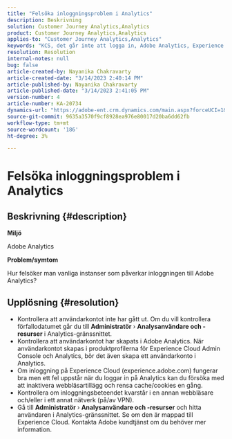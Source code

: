 ```yaml
---
title: "Felsöka inloggningsproblem i Analytics"
description: Beskrivning
solution: Customer Journey Analytics,Analytics
product: Customer Journey Analytics,Analytics
applies-to: "Customer Journey Analytics,Analytics"
keywords: "KCS, det går inte att logga in, Adobe Analytics, Experience Cloud, Analytics UI"
resolution: Resolution
internal-notes: null
bug: false
article-created-by: Nayanika Chakravarty
article-created-date: "3/14/2023 2:40:14 PM"
article-published-by: Nayanika Chakravarty
article-published-date: "3/14/2023 2:41:05 PM"
version-number: 4
article-number: KA-20734
dynamics-url: "https://adobe-ent.crm.dynamics.com/main.aspx?forceUCI=1&pagetype=entityrecord&etn=knowledgearticle&id=02314f20-76c2-ed11-83ff-6045bd006a22"
source-git-commit: 9635a3570f9cf8928ea976e80017d20ba6dd62fb
workflow-type: tm+mt
source-wordcount: '186'
ht-degree: 3%

---
```


# Felsöka inloggningsproblem i Analytics

## Beskrivning {#description}


<b>Miljö</b>

Adobe Analytics

<b>Problem/symtom</b>

Hur felsöker man vanliga instanser som påverkar inloggningen till Adobe Analytics?


## Upplösning {#resolution}


- Kontrollera att användarkontot inte har gått ut. Om du vill kontrollera förfallodatumet går du till <b>Administratör</b> › <b>Analysanvändare och -resurser</b> i Analytics-gränssnittet.
- Kontrollera att användarkontot har skapats i Adobe Analytics. När användarkontot skapas i produktprofilerna för Experience Cloud Admin Console och Analytics, bör det även skapa ett användarkonto i Analytics.
- Om inloggning på Experience Cloud (experience.adobe.com) fungerar bra men ett fel uppstår när du loggar in på Analytics kan du försöka med att inaktivera webbläsartillägg och rensa cache/cookies en gång.
- Kontrollera om inloggningsbeteendet kvarstår i en annan webbläsare och/eller i ett annat nätverk (på/av VPN).
- Gå till <b>Administratör</b> › <b>Analysanvändare och -resurser</b> och hitta användaren i Analytics-gränssnittet. Se om den är mappad till Experience Cloud. Kontakta Adobe kundtjänst om du behöver mer information.



